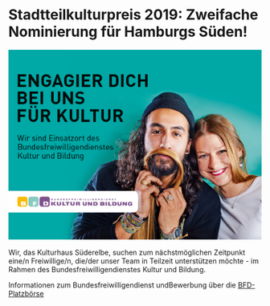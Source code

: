 # Stadtteilkulturpreis 2019: Zweifache Nominierung für Hamburgs Süden!  

![](/img/BFD_Banner_DU.jpg)

Wir, das  Kulturhaus Süderelbe, suchen zum nächstmöglichen Zeitpunkt eine/n Freiwillige/n, die/der unser Team in Teilzeit
unterstützen möchte - im Rahmen des Bundesfreiwilligendienstes Kultur und Bildung.

Informationen zum Bundesfreiwilligendienst undBewerbung über die
[BFD-Platzbörse](https://www.bfd-kultur-bildung-hh.de/fuer-freiwillige/platzboerse-fuer-bfd-kultur-und-bildung-in-hamburg/)


